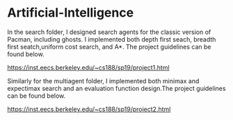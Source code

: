 # Artificial-Intelligence
In the search folder, I designed search agents for the classic version of Pacman, including ghosts. I implemented both depth first seach, breadth first seatch,uniform cost search, and A*. The project guidelines can be found below.

https://inst.eecs.berkeley.edu/~cs188/sp19/project1.html

Similarly for the multiagent folder, I implemented both minimax and expectimax search and an evaluation function design.The project guidelines can be found below. 

https://inst.eecs.berkeley.edu/~cs188/sp19/project2.html


 
